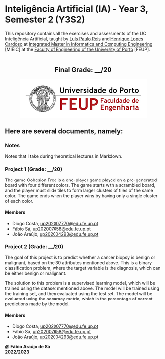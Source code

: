 # Inteligência Artificial (IA) - Year 3, Semester 2 (Y3S2)

This repository contains all the exercises and assessments of the UC Inteligência Artificial, taught by [Luís Paulo Reis](https://sigarra.up.pt/feup/pt/func_geral.formview?p_codigo=211669) and [Henrique Lopes Cardoso](https://sigarra.up.pt/feup/pt/func_geral.FormView?p_codigo=405449) at [Integrated Master in Informatics and Computing Engineering](https://sigarra.up.pt/feup/pt/cur_geral.cur_view?pv_curso_id=742) [MIEIC] at the [Faculty of Engineering of the University of Porto](https://sigarra.up.pt/feup/pt/web_page.Inicial) [FEUP]. <br> <br>

<h2 align = "center" >Final Grade: __/20</h2>
<p align = "center" >
  <img 
       title = "FEUP logo"
       src = "Images//FEUP_Logo.png" 
       alt = "FEUP Logo" 
       />
</p>

## Here are several documents, namely:

### Notes

Notes that I take during theoretical lectures in Markdown. <br>

### Project 1 (Grade: __/20)

The game Cohesion Free is a one-player game played on a pre-generated board with four different colors. The game starts with a scrambled board, and the player must slide tiles to form larger clusters of tiles of the same color. The game ends when the player wins by having only a single cluster of each color.

#### Members

- Diogo Costa, up202007770@edu.fe.up.pt
- Fábio Sá, up202007658@edu.fe.up.pt
- João Araújo, up202004293@edu.fe.up.pt

### Project 2 (Grade: __/20)

The goal of this project is to predict whether a cancer biopsy is benign or malignant, based on the 30 attributes mentioned above. This is a binary classification problem, where the target variable is the diagnosis, which can be either benign or malignant.

The solution to this problem is a supervised learning model, which will be trained using the dataset mentioned above. The model will be trained using the training set, and then evaluated using the test set. The model will be evaluated using the accuracy metric, which is the percentage of correct predictions made by the model.

#### Members

- Diogo Costa, up202007770@edu.fe.up.pt
- Fábio Sá, up202007658@edu.fe.up.pt
- João Araújo, up202004293@edu.fe.up.pt

**@ Fábio Araújo de Sá** <br>
**2022/2023**